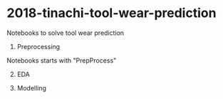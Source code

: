 # 2018-tinachi-tool-wear-prediction

Notebooks to solve tool wear prediction

1. Preprocessing

Notebooks starts with "PrepProcess"

2. EDA

3. Modelling
